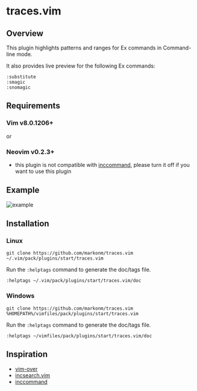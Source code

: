 # traces.vim

## Overview
This plugin highlights patterns and ranges for Ex commands in Command-line mode.

It also provides live preview for the following Ex commands:
```
:substitute
:smagic
:snomagic
```

## Requirements
### Vim v8.0.1206+
or
### Neovim v0.2.3+
 - this plugin is not compatible with [inccommand](https://neovim.io/doc/user/options.html#'inccommand'), please turn it off if you want to use this plugin

## Example
![example](img/traces_example.gif?raw=true)

## Installation
### Linux
`git clone https://github.com/markonm/traces.vim ~/.vim/pack/plugins/start/traces.vim`

Run the `:helptags` command to generate the doc/tags file.

`:helptags ~/.vim/pack/plugins/start/traces.vim/doc`

### Windows
`git clone https://github.com/markonm/traces.vim %HOMEPATH%/vimfiles/pack/plugins/start/traces.vim`

Run the `:helptags` command to generate the doc/tags file.

`:helptags ~/vimfiles/pack/plugins/start/traces.vim/doc`

## Inspiration
 - [vim-over](https://github.com/osyo-manga/vim-over)
 - [incsearch.vim](https://github.com/haya14busa/incsearch.vim)
 - [inccommand](https://neovim.io/doc/user/options.html#'inccommand')
